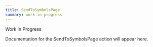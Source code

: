 ```yaml
---
title: SendToSymbolsPage
summary: work in progress
---
```


Work In Progress

Documentation for the SendToSymbolsPage action will appear here.